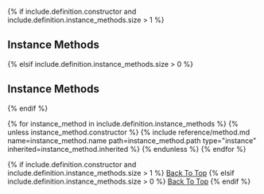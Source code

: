 {% if include.definition.constructor and include.definition.instance_methods.size > 1 %}
## Instance Methods
{% elsif include.definition.instance_methods.size > 0 %}
## Instance Methods
{% endif %}

{% for instance_method in include.definition.instance_methods %}
{% unless instance_method.constructor %}
{% include reference/method.md name=instance_method.name path=instance_method.path type="instance" inherited=instance_method.inherited %}
{% endunless %}
{% endfor %}

{% if include.definition.constructor and include.definition.instance_methods.size > 1 %}
[Back To Top](#)
{% elsif include.definition.instance_methods.size > 0 %}
[Back To Top](#)
{% endif %}
